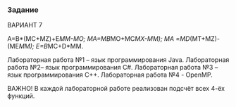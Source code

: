 ### Задание

ВАРИАНТ 7

А=В*(МС+MZ)+E*MM-МО;
МА=МВ*MО+МС*МХ-MM);
MА =MD*(MT+MZ)-(ME*MM);
E=В*МС+D*MM.

Лабораторная работа №1 – язык программирования Java.
Лабораторная работа №2– язык программирования C#.
Лабораторная работа №3 – язык программирования C++.
Лабораторная работа №4 - OpenMP.

ВАЖНО! В каждой лабораторной работе реализован подсчёт всех 4-ёх функций.